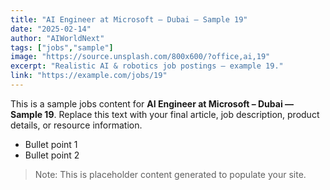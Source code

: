 ```yaml
---
title: "AI Engineer at Microsoft – Dubai — Sample 19"
date: "2025-02-14"
author: "AIWorldNext"
tags: ["jobs","sample"]
image: "https://source.unsplash.com/800x600/?office,ai,19"
excerpt: "Realistic AI & robotics job postings — example 19."
link: "https://example.com/jobs/19"
---
```


This is a sample jobs content for **AI Engineer at Microsoft – Dubai — Sample 19**. Replace this text with your final article, job description, product details, or resource information.

- Bullet point 1
- Bullet point 2

> Note: This is placeholder content generated to populate your site.
